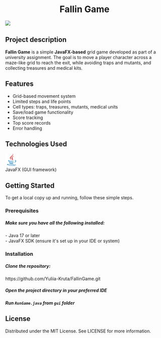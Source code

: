 <h1 align="center">Fallin Game</h1>
<img src="./fallin-game.gif" width="60%"/>
<h2>Project description</h2>
<b>Fallin Game</b> is a simple <b>JavaFX-based</b> grid game developed as part of a university assignment.  
The goal is to move a player character across a maze-like grid to reach the exit, while avoiding traps and mutants, and collecting treasures and medical kits.

<h2>Features</h2>
<ul>
  <li>Grid-based movement system</li>
  <li>Limited steps and life points</li>
  <li>Cell types: traps, treasures, mutants, medical units</li>
  <li>Save/load game functionality</li>
  <li>Score tracking</li>
  <li>Top score records</li>
  <li>Error handling</li>
</ul>

<h2>Technologies Used</h2>
<a href="https://www.java.com" target="_blank" rel="noreferrer"> <img src="https://raw.githubusercontent.com/devicons/devicon/master/icons/java/java-original.svg" alt="java" width="40" height="40"/> </a><br/>
JavaFX (GUI framework)

<h2>Getting Started</h2>
To get a local copy up and running, follow these simple steps.

<h3>Prerequisites</h3>
<h5>Make sure you have all the following installed:</h5>
- Java 17 or later<br/>
- JavaFX SDK (ensure it's set up in your IDE or system)

<h3>Installation</h3>
<h5>Clone the repository:</h5>
https://github.com/Yuliia-Kruta/FallinGame.git

<h5>Open the project directory in your preferred IDE</h5>

<h5>Run <code>RunGame.java</code> from <code>gui</code> folder</h5>


<h2>License</h2>
Distributed under the MIT License. See LICENSE for more information.
